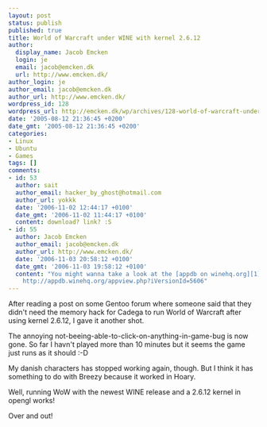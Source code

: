 ```yaml
---
layout: post
status: publish
published: true
title: World of Warcraft under WINE with kernel 2.6.12
author:
  display_name: Jacob Emcken
  login: je
  email: jacob@emcken.dk
  url: http://www.emcken.dk/
author_login: je
author_email: jacob@emcken.dk
author_url: http://www.emcken.dk/
wordpress_id: 128
wordpress_url: http://emcken.dk/wp/archives/128-world-of-warcraft-under-wine-with-kernel-2612.html
date: '2005-08-12 21:36:45 +0200'
date_gmt: '2005-08-12 21:36:45 +0200'
categories:
- Linux
- Ubuntu
- Games
tags: []
comments:
- id: 53
  author: sait
  author_email: hacker_by_ghost@hotmail.com
  author_url: yokkk
  date: '2006-11-02 12:44:17 +0100'
  date_gmt: '2006-11-02 11:44:17 +0100'
  content: download? link? :S
- id: 55
  author: Jacob Emcken
  author_email: jacob@emcken.dk
  author_url: http://www.emcken.dk/
  date: '2006-11-03 20:58:12 +0100'
  date_gmt: '2006-11-03 19:58:12 +0100'
  content: "You might wanna take a look at the [appdb on winehq.org][1]\r\n\r\n[1]:
    http://appdb.winehq.org/appview.php?iVersionId=5606"
---
```

After reading a post on some Gentoo forum where someone said that they didn't need the memory hack for Cadega to run World of Warcraft after using kernel 2.6.12, I gave it another shot.

The annoying not-beeing-able-to-click-on-anything-in-game-bug is now gone. So far I havn't played more than 10 minutes but it seems the game just runs as it should :-D

My danish characters has stopped working again, though. But I think it has something to do with Breezy because it worked in Hoary.

Well, running WoW with the newest WINE release and a 2.6.12 kernel in opengl works!

Over and out!

